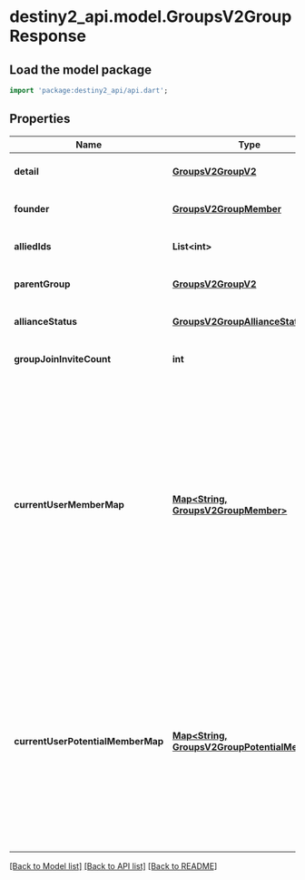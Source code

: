 # destiny2_api.model.GroupsV2GroupResponse

## Load the model package
```dart
import 'package:destiny2_api/api.dart';
```

## Properties
Name | Type | Description | Notes
------------ | ------------- | ------------- | -------------
**detail** | [**GroupsV2GroupV2**](GroupsV2GroupV2.md) |  | [optional] [default to null]
**founder** | [**GroupsV2GroupMember**](GroupsV2GroupMember.md) |  | [optional] [default to null]
**alliedIds** | **List&lt;int&gt;** |  | [optional] [default to []]
**parentGroup** | [**GroupsV2GroupV2**](GroupsV2GroupV2.md) |  | [optional] [default to null]
**allianceStatus** | [**GroupsV2GroupAllianceStatus**](GroupsV2GroupAllianceStatus.md) |  | [optional] [default to null]
**groupJoinInviteCount** | **int** |  | [optional] [default to null]
**currentUserMemberMap** | [**Map&lt;String, GroupsV2GroupMember&gt;**](GroupsV2GroupMember.md) | This property will be populated if the authenticated user is a member of the group. Note that because of account linking, a user can sometimes be part of a clan more than once. As such, this returns the highest member type available. | [optional] [default to {}]
**currentUserPotentialMemberMap** | [**Map&lt;String, GroupsV2GroupPotentialMember&gt;**](GroupsV2GroupPotentialMember.md) | This property will be populated if the authenticated user is an applicant or has an outstanding invitation to join. Note that because of account linking, a user can sometimes be part of a clan more than once. | [optional] [default to {}]

[[Back to Model list]](../README.md#documentation-for-models) [[Back to API list]](../README.md#documentation-for-api-endpoints) [[Back to README]](../README.md)


